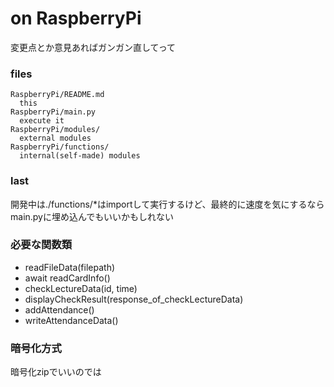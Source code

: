 # on RaspberryPi

変更点とか意見あればガンガン直してって

### files

    RaspberryPi/README.md
      this
    RaspberryPi/main.py
      execute it
    RaspberryPi/modules/
      external modules
    RaspberryPi/functions/
      internal(self-made) modules

### last

開発中は./functions/*はimportして実行するけど、最終的に速度を気にするならmain.pyに埋め込んでもいいかもしれない

### 必要な関数類

- readFileData(filepath)
- await readCardInfo()
- checkLectureData(id, time)
- displayCheckResult(response_of_checkLectureData)
- addAttendance()
- writeAttendanceData()

### 暗号化方式
暗号化zipでいいのでは